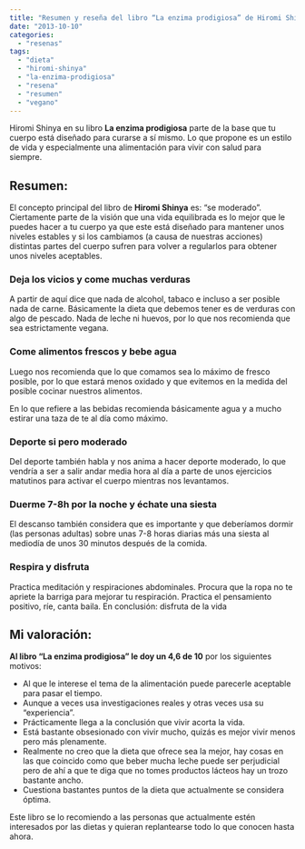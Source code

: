 ```yaml
---
title: "Resumen y reseña del libro “La enzima prodigiosa” de Hiromi Shinya"
date: "2013-10-10"
categories: 
  - "resenas"
tags: 
  - "dieta"
  - "hiromi-shinya"
  - "la-enzima-prodigiosa"
  - "resena"
  - "resumen"
  - "vegano"
---
```


Hiromi Shinya en su libro **La enzima prodigiosa** parte de la base que tu cuerpo está diseñado para curarse a sí mismo. Lo que propone es un estilo de vida y especialmente una alimentación para vivir con salud para siempre.

## Resumen:

El concepto principal del libro de **Hiromi Shinya** es: “se moderado”. Ciertamente parte de la visión que una vida equilibrada es lo mejor que le puedes hacer a tu cuerpo ya que este está diseñado para mantener unos niveles estables y si los cambiamos (a causa de nuestras acciones) distintas partes del cuerpo sufren para volver a regularlos para obtener unos niveles aceptables.

### Deja los vicios y come muchas verduras

A partir de aquí dice que nada de alcohol, tabaco e incluso a ser posible nada de carne. Básicamente la dieta que debemos tener es de verduras con algo de pescado. Nada de leche ni huevos, por lo que nos recomienda que sea estrictamente vegana.

### Come alimentos frescos y bebe agua

Luego nos recomienda que lo que comamos sea lo máximo de fresco posible, por lo que estará menos oxidado y que evitemos en la medida del posible cocinar nuestros alimentos.

En lo que refiere a las bebidas recomienda básicamente agua y a mucho estirar una taza de te al día como máximo.

### Deporte si pero moderado

Del deporte también habla y nos anima a hacer deporte moderado, lo que vendría a ser a salir andar media hora al día a parte de unos ejercicios matutinos para activar el cuerpo mientras nos levantamos.

### Duerme 7-8h por la noche y échate una siesta

El descanso también considera que es importante y que deberíamos dormir (las personas adultas) sobre unas 7-8 horas diarias más una siesta al mediodía de unos 30 minutos después de la comida.

### Respira y disfruta

Practica meditación y respiraciones abdominales. Procura que la ropa no te apriete la barriga para mejorar tu respiración. Practica el pensamiento positivo, ríe, canta baila. En conclusión: disfruta de la vida

## Mi valoración:

**Al libro “La enzima prodigiosa” le doy un 4,6 de 10** por los siguientes motivos:

- Al que le interese el tema de la alimentación puede parecerle aceptable para pasar el tiempo.
- Aunque a veces usa investigaciones reales y otras veces usa su “experiencia”.
- Prácticamente llega a la conclusión que vivir acorta la vida.
- Está bastante obsesionado con vivir mucho, quizás es mejor vivir menos pero más plenamente.
- Realmente no creo que la dieta que ofrece sea la mejor, hay cosas en las que coincido como que beber mucha leche puede ser perjudicial pero de ahí a que te diga que no tomes productos lácteos hay un trozo bastante ancho.
- Cuestiona bastantes puntos de la dieta que actualmente se considera óptima.

Este libro se lo recomiendo a las personas que actualmente estén interesados por las dietas y quieran replantearse todo lo que conocen hasta ahora.

<script type="application/ld+json">{ "@context": "http://schema.org" ,"@type": "Book" ,"name": "La enzima prodigiosa" ,"url": "https://rocreguant.com/resumen-y-resena-la-enzima-prodigiosa-de-hiromi-shinya/611/" ,"datePublished": "2013" ,"author": [ { "@type": "Person", "name": "Hiromi Shinya" } ] ,"publisher": { "@type": "Organization", "name": "Aguilar" } ,"aggregateRating": { "@type": "AggregateRating", "ratingValue": "4.65", "bestRating": "10", "worstRating": "1", "ratingCount": "27" } }</script>
